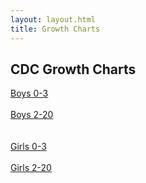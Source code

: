 ```yaml
---
layout: layout.html
title: Growth Charts
---
```


<h2>CDC Growth Charts</h2>

<a href="/assets/pdf/growthM0-3.pdf"><div class="results">Boys 0-3</div></a>
<br>
<a href="/assets/pdf/growthM2-20.pdf"><div class="results">Boys 2-20</div></a>
<br>
<br>
<a href="/assets/pdf/growthF0-3.pdf"><div class="results">Girls 0-3</div></a>
<br>
<a href="/assets/pdf/growthF2-20.pdf"><div class="results">Girls 2-20</div></a>
<br>